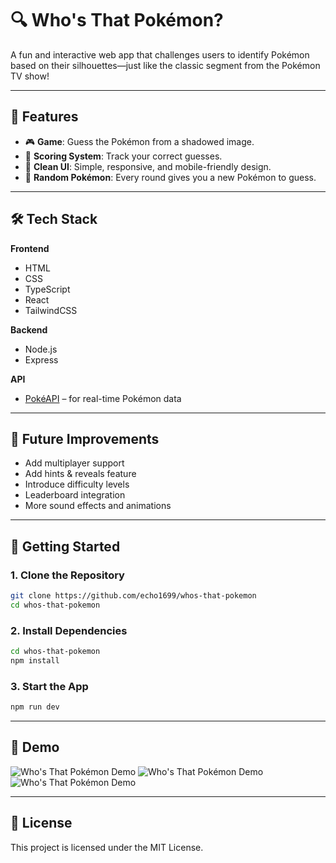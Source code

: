 # 🔍 Who's That Pokémon?

A fun and interactive web app that challenges users to identify Pokémon based on their silhouettes—just like the classic segment from the Pokémon TV show!

---

## 🌟 Features

- 🎮 **Game**: Guess the Pokémon from a shadowed image.  
- 🧠 **Scoring System**: Track your correct guesses.  
- 🎨 **Clean UI**: Simple, responsive, and mobile-friendly design.  
- 🔄 **Random Pokémon**: Every round gives you a new Pokémon to guess.  

---

## 🛠️ Tech Stack

**Frontend**  
- HTML  
- CSS  
- TypeScript  
- React  
- TailwindCSS  

**Backend**  
- Node.js  
- Express  

**API**  
- [PokéAPI](https://pokeapi.co/) – for real-time Pokémon data  

---

## 🧪 Future Improvements

- Add multiplayer support  
- Add hints & reveals feature  
- Introduce difficulty levels  
- Leaderboard integration  
- More sound effects and animations  

---

## 🚀 Getting Started

### 1. Clone the Repository

```bash
git clone https://github.com/echo1699/whos-that-pokemon
cd whos-that-pokemon
```
### 2. Install Dependencies

```bash
cd whos-that-pokemon
npm install
```

### 3. Start the App

```bash
npm run dev
```

---

## 📸 Demo
![Who's That Pokémon Demo](https://i.imgur.com/XJqpPXl.png)
![Who's That Pokémon Demo](https://i.imgur.com/eBPyr8S.png)
![Who's That Pokémon Demo](https://i.imgur.com/fBwDySz.png)

---

## 📜 License
This project is licensed under the MIT License.
